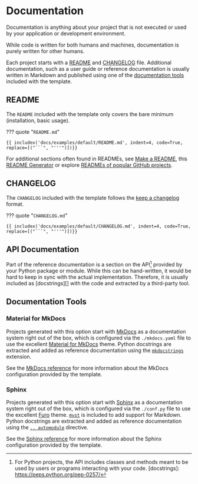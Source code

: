 # Documentation

Documentation is anything about your project that is not executed or used by your application or development environment.

While code is written for both humans and machines, documentation is purely written for other humans.

Each project starts with a [README](#readme) and [CHANGELOG](#changelog) file. Additional documentation, such as a user guide or reference documentation is usually written in Markdown and published using one of the [documentation tools](#documentation-tools) included with the template.

## README

The `README` included with the template only covers the bare minimum (installation, basic usage).

??? quote "`README.md`"

    {{ includex('docs/examples/default/README.md', indent=4, code=True, replace=[("```", "'''")])}}

For additional sections often found in READMEs, see [Make a README], this [README Generator] or explore [READMEs of popular GitHub projects].

[make a readme]: https://www.makeareadme.com/
[readme generator]: https://readme.so/de/editor
[readmes of popular github projects]: https://github.com/search?q=stars%3A%3E10000+path%3AREADME.md

## CHANGELOG

The `CHANGELOG` included with the template follows the [keep a changelog][] format.

??? quote "`CHANGELOG.md`"

    {{ includex('docs/examples/default/CHANGELOG.md', indent=4, code=True, replace=[("```", "'''")])}}

[keep a changelog]: https://keepachangelog.com/en/1.1.0

## API Documentation

Part of the reference documentation is a section on the API[^1] provided by your Python package or module.
While this can be hand-written, it would be hard to keep in sync with the actual implementation. Therefore, it is
usually included as [docstrings][] with the code and extracted by a third-party tool.

[^1]: For Python projects, the API includes classes and methods meant to be used by users or programs interacting with your code.
[docstrings]: https://peps.python.org/pep-0257/

## Documentation Tools

### Material for MkDocs

Projects generated with this option start with [MkDocs][] as a documentation system right out of the box, which is configured via the `./mkdocs.yaml` file to use the excellent [Material for MkDocs][] theme. Python docstrings are extracted and added as reference documentation using the [`mkdocstrings`][mkdocstrings] extension.

See the [MkDocs reference](../../reference/tooling/mkdocs.md) for more information about the MkDocs configuration provided by the template.

[material for mkdocs]: https://squidfunk.github.io/mkdocs-material/
[mkdocs]: https://www.mkdocs.org/
[mkdocstrings]: https://mkdocstrings.github.io/

### Sphinx

Projects generated with this option start with [Sphinx] as a documentation system right out of the box, which is configured via the `./conf.py` file to use the excellent [Furo] theme. [`myst`][myst] is included to add support for Markdown. Python docstrings are extracted and added as reference documentation using the [`.. automodule`][automodule] directive.

See the [Sphinx reference](../../reference/tooling/sphinx.md) for more information about the Sphinx configuration provided by the template.

[sphinx]: https://www.sphinx-doc.org
[furo]: https://github.com/pradyunsg/furo
[myst]: https://myst-parser.readthedocs.io/
[automodule]: https://www.sphinx-doc.org/en/master/usage/extensions/autodoc.html

